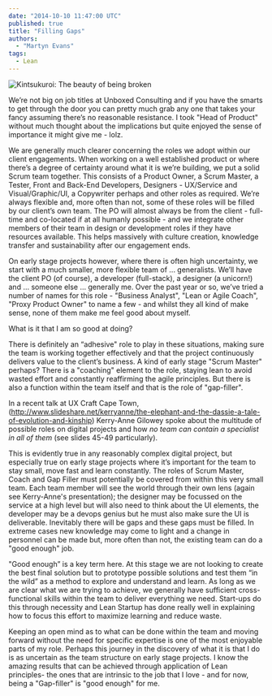 ```yaml
---
date: "2014-10-10 11:47:00 UTC"
published: true
title: "Filling Gaps"
authors:
  - "Martyn Evans"
tags:
  - Lean
---
```


![Kintsukuroi: The beauty of being broken](https://iamsimplyblessed.files.wordpress.com/2013/11/kintsukuroi3.png "Kintsukuroi: The beauty of being broken")

We’re not big on job titles at Unboxed Consulting and if you have the smarts to get through the door you can pretty much grab any one that takes your fancy assuming there’s no reasonable resistance. I took "Head of Product" without much thought about the implications but quite enjoyed the sense of importance it might give me - lolz.

We are generally much clearer concerning the roles we adopt within our client engagements. When working on a well established product or where there’s a degree of certainty around what it is we’re building, we put a solid Scrum team together. This consists of a Product Owner, a Scrum Master, a Tester, Front and Back-End Developers, Designers - UX/Service and Visual/Graphic/UI, a Copywriter perhaps and other roles as required. We’re always flexible and, more often than not, some of these roles will be filled by our client’s own team. The PO will almost always be from the client - full-time and co-located if at all humanly possible - and we integrate other members of their team in design or development roles if they have resources available. This helps massively with culture creation, knowledge transfer and sustainability after our engagement ends.

On early stage projects however, where there is often high uncertainty, we start with a much smaller, more flexible team of ... generalists. We’ll have the client PO (of course), a developer (full-stack), a designer (a unicorn!) and … someone else … generally me. Over the past year or so, we’ve tried a number of names for this role - "Business Analyst", "Lean or Agile Coach", "Proxy Product Owner" to name a few - and whilst they all kind of make sense, none of them make me feel good about myself.

What is it that I am so good at doing?

There is definitely an “adhesive" role to play in these situations, making sure the team is working together effectively and that the project continuously delivers value to the client’s business. A kind of early stage "Scrum Master" perhaps? There is a "coaching" element to the role, staying lean to avoid wasted effort and constantly reaffirming the agile principles. But there is also a function within the team itself and that is the role of "gap-filler".

In a recent talk at UX Craft Cape Town, (http://www.slideshare.net/kerryanne/the-elephant-and-the-dassie-a-tale-of-evolution-and-kinship) Kerry-Anne Gilowey spoke about the multitude of possible roles on digital projects and how <i>no team can contain a specialist in all of them</i> (see slides 45-49 particularly).

This is evidently true in any reasonably complex digital project, but especially true on early stage projects where it’s important for the team to stay small, move fast and learn constantly. The roles of Scrum Master, Coach and Gap Filler must potentially be covered from within this very small team. Each team member will see the world through their own lens (again see Kerry-Anne's presentation); the designer may be focussed on the service at a high level but will also need to think about the UI elements, the developer may be a devops genius but he must also make sure the UI is deliverable. Inevitably there will be gaps and these gaps must be filled. In extreme cases new knowledge may come to light and a change in personnel can be made but, more often than not, the existing team can do a "good enough" job.

"Good enough” is a key term here. At this stage we are not looking to create the best final solution but to prototype possible solutions and test them “in the wild” as a method to explore and understand and learn. As long as we are clear what we are trying to achieve, we generally have sufficient cross-functional skills within the team to deliver everything we need. Start-ups do this through necessity and Lean Startup has done really well in explaining how to focus this effort to maximize learning and reduce waste.

Keeping an open mind as to what can be done within the team and moving forward without the need for specific expertise is one of the most enjoyable parts of my role. Perhaps this journey in the discovery of what it is that I do is as uncertain as the team structure on early stage projects. I know the amazing results that can be achieved through application of Lean principles- the ones that are intrinsic to the job that I love - and for now, being a "Gap-filler" is "good enough" for me.



